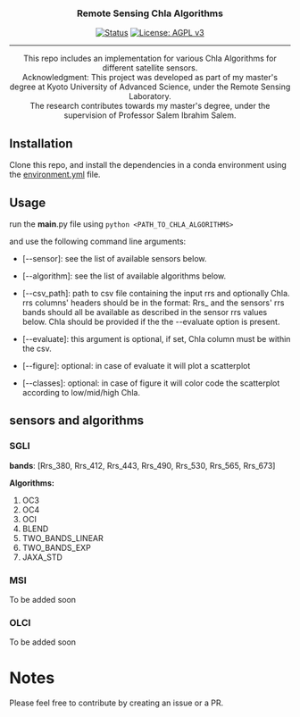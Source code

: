 <h3 align="center">Remote Sensing Chla Algorithms</h3>

<div align="center">

[![Status](https://img.shields.io/badge/status-active-success.svg)]()
[![License: AGPL v3](https://img.shields.io/badge/License-AGPL_v3-blue.svg)](/LICENSE)

</div>

---

<p align="center"> This repo includes an implementation for various Chla Algorithms for different satellite sensors.
    <br> 
    Acknowledgment: This project was developed as part of my master's degree at Kyoto University of Advanced Science, under the Remote Sensing Laboratory. 
    <br> 
    The research contributes towards my master's degree, under the supervision of Professor Salem Ibrahim Salem.
    <br> 
</p>

## Installation

Clone this repo, and install the dependencies in a conda environment using the [environment.yml](/environment.yml) file.

## Usage

run the __main__.py file using 
`python <PATH_TO_CHLA_ALGORITHMS>`

and use the following command line arguments:

- [--sensor]: see the list of available sensors below.
- [--algorithm]: see the list of available algorithms below.
- [--csv_path]: path to csv file containing the input rrs and optionally Chla. rrs columns' headers should be in the format: Rrs_<wavelength> and the sensors' rrs bands should all be available as described in the sensor rrs values below. Chla should be provided if the the --evaluate option is present.
- [--evaluate]: this argument is optional, if set, Chla column must be within the csv.

- [--figure]: optional: in case of evaluate it will plot a scatterplot
- [--classes]: optional: in case of figure it will color code the scatterplot according to low/mid/high Chla.


## sensors and algorithms

### SGLI

**bands**: [Rrs_380, Rrs_412, Rrs_443, Rrs_490, Rrs_530, Rrs_565, Rrs_673] 

**Algorithms:** 

1. OC3
2. OC4
3. OCI
4. BLEND
5. TWO_BANDS_LINEAR
6. TWO_BANDS_EXP
7. JAXA_STD

### MSI

To be added soon

### OLCI

To be added soon

Notes
=====

Please feel free to contribute by creating an issue or a PR.
